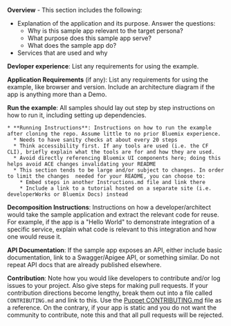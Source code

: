 **Overview** - This section includes the following:
  * Explanation of the application and its purpose. Answer the questions:
    * Why is this sample app relevant to the target persona?
    *	What purpose does this sample app serve?
    *	What does the sample app do?
  * Services that are used and why

**Devloper experience**: List any requirements for using the example.

**Application Requirements** (if any): List any requirements for using the example, like browser and version. Include an architecture diagram if the app is anything more than a Demo.

**Run the example**: All samples should lay out step by step instructions on how to run it, including setting up dependencies.

    * **Running Instructions**: Instructions on how to run the example after cloning the repo. Assume little to no prior Bluemix experience.
      * Needs to have sanity checks at about every 20 steps
      * Think accessibility first. If any tools are used (i.e. the CF CLI), briefly explain what the tools are for and how they are used.
      * Avoid directly referencing Bluemix UI components here; doing this helps avoid ACE changes invalidating your README
      * This section tends to be large and/or subject to changes. In order to limit the changes  needed for your README, you can choose to:
        * Embed steps in another Instructions.md file and link there
        * Include a link to a tutorial hosted on a separate site (i.e. developerWorks or Bluemix Docs) instead

**Decomposition Instructions**: Instructions on how a developer/architect would take the sample application and extract the relevant code for reuse. For example, if the app is a "Hello World" to demonstrate integration of a specific service, explain what code is relevant to this integration and how one would reuse it.

**API Documentation**: If the sample app exposes an API, either include basic documentation, link to a Swagger/Apigee API, or something similar. Do not repeat API docs that are already published elsewhere.

**Contribution**: Note how you would like developers to contribute and/or log issues to your project. Also give steps for making pull requests. If your contribution directions become lengthy, break them out into a file called `CONTRIBUTING.md` and link to this. Use the [Puppet CONTRIBUTING.md](https://github.com/puppetlabs/puppet/blob/master/CONTRIBUTING.md) file as a reference. On the contrary, if your app is static and you do not want the community to contribute, note this and that all pull requests will be rejected.
